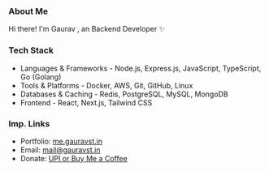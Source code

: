 ### About Me
Hi there! I'm Gaurav , an Backend Developer ✨

### Tech Stack
* Languages & Frameworks - Node.js, Express.js, JavaScript, TypeScript, Go (Golang)  
* Tools & Platforms - Docker, AWS, Git, GitHub, Linux  
* Databases & Caching - Redis, PostgreSQL, MySQL, MongoDB  
* Frontend - React, Next.js, Tailwind CSS  


### Imp. Links
- Portfolio: [me.gauravst.in](https://me.gauravst.in/)
- Email: [mail@gauravst.in](mailto:mail@gauravst.in)
- Donate: [UPI or Buy Me a Coffee](https://me.gauravst.in/donate/)

